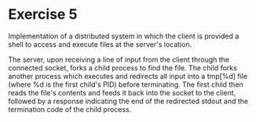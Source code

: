 # Exercise 5
Implementation of a distributed system in which the client is provided a shell to access and execute files at the server's location.

The server, upon receiving a line of input from the client through the connected socket, forks a child process to find the file. The child forks another process which executes and redirects all input into a tmp[%d] file (where %d is the first child's PID) before terminating. The first child then reads the file's contents and feeds it back into the socket to the client, followed by a response indicating the end of the redirected stdout and the termination code of the child process.
